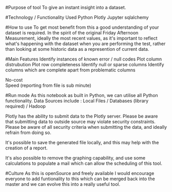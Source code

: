#Purpose of tool
      To give an instant insight into a dataset.

#Technology / Functionality Used
      Python
      Plotly
      Jupyter
      sqlalchemy

#How to use
      To get most benefit from this a good understanding of your dataset is required.
      In the spirit of the original Friday Afternoon Measurement, ideally the most recent values, as it's important 
      to reflect what's happening with the dataset when you are performing the test, rather than looking at some 
      historic data as a represention of current data.
  
#Main Features
      Identify instances of known error / null codes
      Plot column distrubution
      Plot row completeness
      Identify null or sparse columns 
      Identify columns which are complete apart from problematic columns
  
  No-cost<br/>
  Speed (reporting from file is sub minute)

#Run mode
  As this notebook as built in Python, we can utilise all Python functionality. 
  Data Sources include : Local Files / Databases (library required) / Hadoop 
  
  Plotly has the ability to submit data to the Plotly server. Please be aware that submitting data to outside source may violate security constraints. Please be aware of all security criteria when submitting the data, and ideally refrain from doing so.
  
  It's possible to save the generated file locally, and this may help with the creation of a report.
  
  It's also possible to remove the graphing capability, and use some calculations to populate a mail which can allow the scheduling of this tool.


#Culture
  As this is openSource and freely available I would encourage everyone to add funtionality to this which can be merged back into the master and we can evolve this into a really useful tool.
  

  

